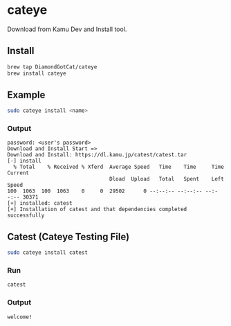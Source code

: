 # cateye
Download from Kamu Dev and Install tool.

## Install

```zsh
brew tap DiamondGotCat/cateye
brew install cateye
```

## Example

```zsh
sudo cateye install <name>
```

### Output

```
password: <user's password>
Download and Install Start =>
Download and Install: https://dl.kamu.jp/catest/catest.tar
[-] install
  % Total    % Received % Xferd  Average Speed   Time    Time     Time  Current
                                 Dload  Upload   Total   Spent    Left  Speed
100  1063  100  1063    0     0  29502      0 --:--:-- --:--:-- --:--:-- 30371
[+] installed: catest
[+] Installation of catest and that dependencies completed successfully
```

## Catest (Cateye Testing File)

```zsh
sudo cateye install catest
```

### Run

```zsh
catest
```

### Output

```
welcome!
```
